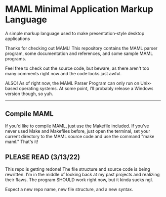 # MAML Minimal Application Markup Language
A simple markup language used to make presentation-style desktop applications

Thanks for checking out MAML! This repository contains the MAML parser program, some documentation and references, and some sample MAML programs.

Feel free to check out the source code, but beware, as there aren't too many comments right now and the code looks just awful.

ALSO! As of right now, the MAML Parser Program can only run on Unix-based operating systems. At some point, I'll probably release a Windows version though, so yuh.
<hr>

## Compile MAML
If you'd like to compile MAML, just use the Makefile included. If you've never used Make and Makefiles before, just open the terminal, set your current directory to the MAML source code and use the command "make maml." That's it!

## PLEASE READ (3/13/22)
This repo is getting redone! The file structure and source code is being rewritten. I'm in the middle of looking back at my past projects and realizing their flaws. The program SHOULD work right now, but it kinda sucks ngl.

Expect a new repo name, new file structure, and a new syntax.
